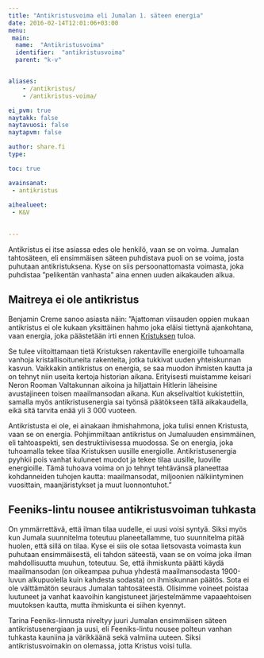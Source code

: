 ```yaml
---
title: "Antikristusvoima eli Jumalan 1. säteen energia"
date: 2016-02-14T12:01:06+03:00
menu:
 main:
  name:  "Antikristusvoima"
  identifier:  "antikristusvoima"
  parent: "k-v"


aliases:
    - /antikristus/
    - /antikristus-voima/

ei_pvm: true
naytakk: false
naytavuosi: false
naytapvm: false

author: share.fi
type: 

toc: true

avainsanat:
 - antikristus
 
aihealueet:
 - K&V
 

---
```

<p class="alustus">Antikristus ei itse asiassa edes ole henkilö, vaan se on voima. Jumalan tahtosäteen, eli ensimmäisen säteen puhdistava puoli on se voima, josta puhutaan antikristuksena. Kyse on siis persoonattomasta voimasta, joka puhdistaa ”pelikentän vanhasta” aina ennen uuden aikakauden alkua.</p>

<h2>Maitreya ei ole antikristus</h2>
<p>Benjamin Creme sanoo asiasta näin: ”Ajattoman viisauden oppien mukaan antikristus ei ole kukaan yksittäinen hahmo joka eläisi tiettynä ajankohtana, vaan energia, joka päästetään irti ennen <a title="Kristus" href="//www.share.fi/kristus">Kristuksen</a> tuloa.</p>

<p> Se tulee viitoittamaan tietä Kristuksen rakentaville energioille tuhoamalla vanhoja kristallisoituneita rakenteita, jotka tukkivat uuden yhteiskunnan kasvun. Vaikkakin antikristus on energia, se saa muodon ihmisten kautta ja on tehnyt niin useita kertoja historian aikana. Erityisesti muistamme keisari Neron Rooman Valtakunnan aikoina ja hiljattain Hitlerin läheisine avustajineen toisen maailmansodan aikana. Kun akselivaltiot kukistettiin, samalla myös antikristusenergia sai työnsä päätökseen tällä aikakaudella, eikä sitä tarvita enää yli 3&nbsp;000 vuoteen.</p>
<p>Antikristusta ei ole, ei ainakaan ihmishahmona, joka tulisi ennen Kristusta, vaan se on energia. Pohjimmiltaan antikristus on Jumaluuden ensimmäinen, eli tahtoaspekti, sen destruktiivisessa muodossa. Se on energia, joka tuhoamalla tekee tilaa Kristuksen uusille energiolle. Antikristusenergia pyyhkii pois vanhat kuluneet muodot ja tekee tilaa uusille, luoville energioille. Tämä tuhoava voima on jo tehnyt tehtävänsä planeettaa kohdanneiden tuhojen kautta: maailmansodat, miljoonien nälkiintyminen vuosittain, maanjäristykset ja muut luonnontuhot.”</p>
<h2>Feeniks-lintu nousee antikristusvoiman tuhkasta</h2>
<p>On ymmärrettävä, että ilman tilaa uudelle, ei uusi voisi syntyä. Siksi myös kun Jumala suunnitelma toteutuu planeetallamme, tuo suunnitelma pitää huolen, että sillä on tilaa. Kyse ei siis ole sotaa lietsovasta voimasta kun puhutaan ensimmäisestä, eli tahdon säteestä, vaan se on voima joka ilman mahdollisuutta muuhun, toteutuu. Se, että ihmiskunta päätti käydä maailmansodan (on oikeampaa puhua yhdestä maailmansodasta 1900-luvun alkupuolella kuin kahdesta sodasta) on ihmiskunnan päätös. Sota ei ole välttämätön seuraus Jumalan tahtosäteestä. Olisimme voineet poistaa luutuneet ja vanhat kaavoihin kangistuneet järjestelmämme vapaaehtoisen muutoksen kautta, mutta ihmiskunta ei siihen kyennyt.</p>
<p>Tarina Feeniks-linnusta niveltyy juuri Jumalan ensimmäisen säteen antikristusenergiaan ja uusi, eli Feeniks-lintu nousee polteun vanhan tuhkasta kauniina ja värikkäänä sekä valmiina uuteen. Siksi antikristusvoimakin on olemassa, jotta Kristus voisi tulla.</p>